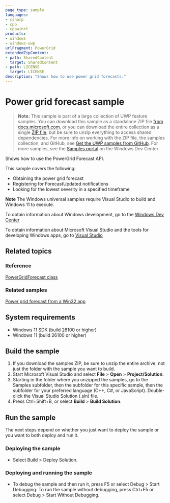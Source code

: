 ```yaml
---
page_type: sample
languages:
- csharp
- cpp
- cppwinrt
products:
- windows
- windows-uwp
urlFragment: PowerGrid
extendedZipContent:
- path: SharedContent
  target: SharedContent
- path: LICENSE
  target: LICENSE
description: "Shows how to use power grid forecasts."
---
```


# Power grid forecast sample

> **Note:** This sample is part of a large collection of UWP feature samples. 
> You can download this sample as a standalone ZIP file
> [from docs.microsoft.com](https://docs.microsoft.com/samples/microsoft/windows-universal-samples/resizeappview/),
> or you can download the entire collection as a single
> [ZIP file](https://github.com/Microsoft/Windows-universal-samples/archive/master.zip), but be 
> sure to unzip everything to access shared dependencies. For more info on working with the ZIP file, 
> the samples collection, and GitHub, see [Get the UWP samples from GitHub](https://aka.ms/ovu2uq). 
> For more samples, see the [Samples portal](https://aka.ms/winsamples) on the Windows Dev Center. 

Shows how to use the PowerGrid Forecast API.

This sample covers the following:
- Obtaining the power grid forecast
- Registering for ForecastUpdated notifications
- Looking for the lowest severity in a specified timeframe

**Note** The Windows universal samples require Visual Studio to build and Windows 11 to execute.
 
To obtain information about Windows development, go to the [Windows Dev Center](http://go.microsoft.com/fwlink/?LinkID=532421)

To obtain information about Microsoft Visual Studio and the tools for developing Windows apps, go to [Visual Studio](http://go.microsoft.com/fwlink/?LinkID=532422)

## Related topics

### Reference

[PowerGridForecast class](https://learn.microsoft.com/uwp/api/windows.devices.power.powergridforecast)

### Related samples

[Power grid forecast from a Win32 app](https://github.com/microsoft/Windows-classic-samples/tree/main/Samples/PowerGrid)

## System requirements

- Windows 11 SDK (build 26100 or higher)
- Windows 11 (build 26100 or higher)

## Build the sample

1. If you download the samples ZIP, be sure to unzip the entire archive, not just the folder with the sample you want to build. 
2. Start Microsoft Visual Studio and select **File** \> **Open** \> **Project/Solution**.
3. Starting in the folder where you unzipped the samples, go to the Samples subfolder, then the subfolder for this specific sample, then the subfolder for your preferred language (C++, C#, or JavaScript). Double-click the Visual Studio Solution (.sln) file.
4. Press Ctrl+Shift+B, or select **Build** \> **Build Solution**.

## Run the sample

The next steps depend on whether you just want to deploy the sample or you want to both deploy and run it.

### Deploying the sample

- Select Build > Deploy Solution. 

### Deploying and running the sample

- To debug the sample and then run it, press F5 or select Debug >  Start Debugging. To run the sample without debugging, press Ctrl+F5 or select Debug > Start Without Debugging. 

